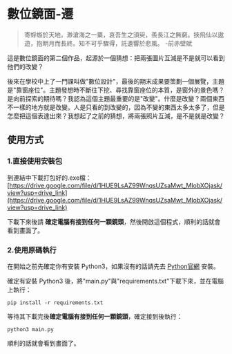 # 數位鏡面-遷

> 寄蜉蝣於天地，渺滄海之一粟，哀吾生之須臾，羨長江之無窮。挾飛仙以遨遊，抱眀月而長終。知不可乎驟得，託遺響於悲風。 -前赤壁賦

這是數位鏡面的第二個作品，起源於一個猜想：把兩張圖片互減是不是就可以看到他們的改變？

後來在學校中上了一門課叫做"數位設計"，最後的期末成果要策劃一個展覽，主題是"靠窗座位"。主題發想時不斷往下挖、尋找靠窗座位的本質，是窗外的景色嗎？是向前探索的期待嗎？我認為這個主題最重要的是"改變"。什麼是改變？兩個東西不一樣的地方就是改變。人是只看的到改變的，因為不變的東西太多太多了，但是怎麼把這個表達出來？我想起了之前的猜想，將兩張照片互減，是不是就是改變？

## 使用方式

### 1.直接使用安裝包

到連結中下載打包好的.exe檔：[https://drive.google.com/file/d/1HUE9LsAZ99WnqsUZsaMwt_MIobXOjask/view?usp=drive_link](https://drive.google.com/file/d/1HUE9LsAZ99WnqsUZsaMwt_MIobXOjask/view?usp=drive_link)

下載下來後請 **確定電腦有接到任何一顆鏡頭**，然後開啟這個程式，順利的話就會看到畫面了。

### 2.使用原碼執行

在開始之前先確定你有安裝 Python3，如果沒有的話請先去 [Python官網](https://www.python.org/) 安裝。

確定有安裝 Python3 後，將"main.py"與"requirements.txt"下載下來，並在電腦上執行：
```
pip install -r requirements.txt
```
等待其下載完後**確定電腦有接到任何一顆鏡頭**，確定接到後執行：
```
python3 main.py
```
順利的話就會看到畫面了。
